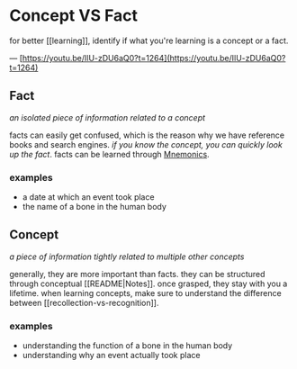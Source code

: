 # Concept VS Fact

for better [[learning]], identify if what you're learning is a concept or a fact.

&mdash; [https://youtu.be/IlU-zDU6aQ0?t=1264](https://youtu.be/IlU-zDU6aQ0?t=1264)

## Fact

_an isolated piece of information related to a concept_

facts can easily get confused, which is the reason why we have reference books and search engines. _if you know the concept, you can quickly look up the fact_. facts can be learned through [Mnemonics](Mnemonics%203ffa4.md).

### examples

- a date at which an event took place
- the name of a bone in the human body

## Concept

_a piece of information tightly related to multiple other concepts_

generally, they are more important than facts. they can be structured through conceptual [[README|Notes]]. once grasped, they stay with you a lifetime. when learning concepts, make sure to understand the difference between [[recollection-vs-recognition]].

### examples

- understanding the function of a bone in the human body
- understanding why an event actually took place

